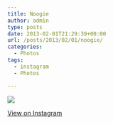 ```yaml
---
title: Noogie
author: admin
type: posts
date: 2013-02-01T21:29:39+00:00
url: /posts/2013/02/01/noogie/
categories:
  - Photos
tags:
  - instagram
  - Photos

---
```

![][1]

<p class="view-instagram">
  <a href="http://instagr.am/p/VM7kSoKlmu/">View on Instagram</a>
</p>

 [1]: https://lobban.org/wordpress//HLIC/375e2b01c38d4211ff051da74db8c078.jpg